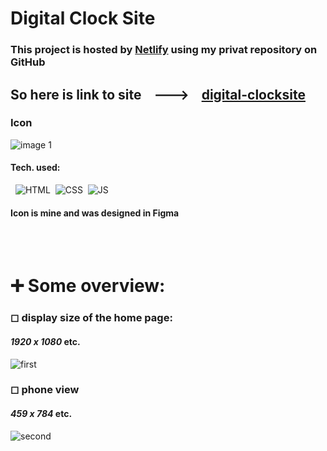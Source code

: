 # Digital Clock Site
### This project is hosted by [Netlify](https://www.netlify.com/) using my privat repository on GitHub
## So here is link to site &nbsp;&nbsp; ---> &nbsp;&nbsp; **[digital-clocksite](https://digital-clocksite.netlify.app/)**
### Icon 
![image 1](https://github.com/eliya72/PROJECTS/assets/53794805/8ce3ffe8-ce51-43f4-bf70-dd59c4bf281c)
#### Tech. used:
&nbsp;&nbsp;![HTML](https://img.shields.io/badge/HTML5-E34F26.svg?style=for-the-badge&logo=HTML5&logoColor=white)&nbsp;&nbsp;![CSS](https://img.shields.io/badge/CSS3-1572B6.svg?style=for-the-badge&logo=CSS3&logoColor=white)&nbsp;&nbsp;![JS](https://img.shields.io/badge/JavaScript-F7DF1E.svg?style=for-the-badge&logo=JavaScript&logoColor=black)&nbsp;&nbsp;
#### Icon is mine and was designed in Figma
<br></br>
# ➕ Some overview:
### ◻ display size of the home page:
#### *1920 x 1080* etc.
![first](https://github.com/eliya72/PROJECTS/assets/53794805/bf30a5d9-36f0-47b6-98dc-4514c6e56337)
### ◻ phone view
#### *459 x 784* etc.
![second](https://github.com/eliya72/PROJECTS/assets/53794805/54455511-0831-4697-bc04-b09882b4b5d9)
